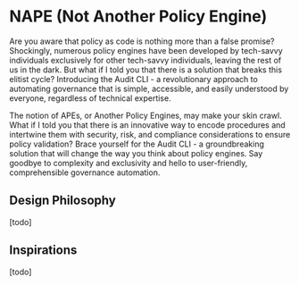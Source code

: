 # NAPE (Not Another Policy Engine)

Are you aware that policy as code is nothing more than a false promise? Shockingly, numerous policy engines have been developed by tech-savvy individuals exclusively for other tech-savvy individuals, leaving the rest of us in the dark. But what if I told you that there is a solution that breaks this elitist cycle? Introducing the Audit CLI - a revolutionary approach to automating governance that is simple, accessible, and easily understood by everyone, regardless of technical expertise.

The notion of APEs, or Another Policy Engines, may make your skin crawl. What if I told you that there is an innovative way to encode procedures and intertwine them with security, risk, and compliance considerations to ensure policy validation? Brace yourself for the Audit CLI - a groundbreaking solution that will change the way you think about policy engines. Say goodbye to complexity and exclusivity and hello to user-friendly, comprehensible governance automation.

## Design Philosophy

[todo]

## Inspirations

[todo]
